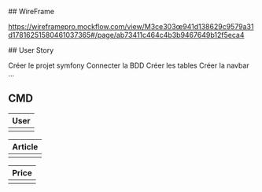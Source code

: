 ## WireFrame

https://wireframepro.mockflow.com/view/M3ce303œ941d138629c9579a31d17816251580461037365#/page/ab73411c464c4b3b9467649b12f5eca4

## User Story

Créer le projet symfony
Connecter la BDD
Créer les tables
Créer la navbar
...

## CMD

| User |
|-----:|
|      |

| Article |
|-----:|
|      |

| Price |
|-----:|
|      |
